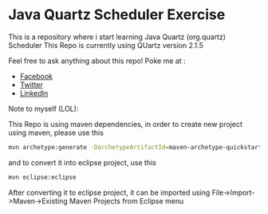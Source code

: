 # Java Quartz Scheduler Exercise

This is a repository where i start learning Java Quartz (org.quartz) Scheduler
This Repo is currently using QUartz version 2.1.5


Feel free to ask anything about this repo! Poke me at : 

* [Facebook](https://www.facebook.com/luki.rompis)
* [Twitter](https://twitter.com/thekucays)
* [LinkedIn](http://id.linkedin.com/in/lukirompis)



Note to myself (LOL):

This Repo is using maven dependencies, in order to create new project using maven, please use this
```sh
mvn archetype:generate -DarchetypeArtifactId=maven-archetype-quickstart -DgroupId=com.luki -DartifactId=JavaQuartzExercise -Dversion=1.0.0
```

and to convert it into eclipse project, use this
```sh
mvn eclipse:eclipse
```

After converting it to eclipse project, it can be imported using File->Import->Maven->Existing Maven Projects from Eclipse menu